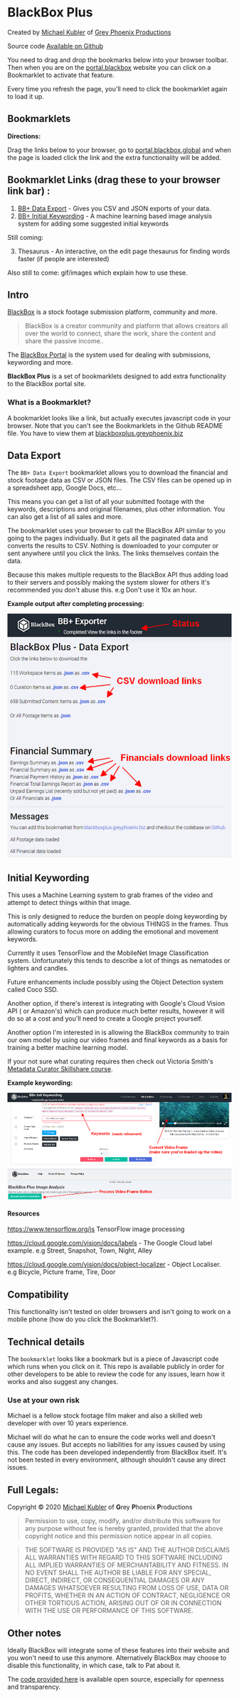 # BlackBox Plus

Created by [Michael Kubler](https://www.kublermdk.com/) of [Grey Phoenix Productions](https://www.greyphoenix.biz/)

Source code [Available on Github](https://github.com/kublermdk/BlackBox-Plus) 

You need to drag and drop the bookmarks below into your browser toolbar. Then when you are on the [portal.blackbox](https://portal.blackbox.global/footage/workspace) website you can click on a Bookmarklet to activate that feature.

Every time you refresh the page, you'll need to click the bookmarklet again to load it up.

## Bookmarklets

**Directions:**

Drag the links below to your browser, go to [portal.blackbox.global](https://portal.blackbox.global/) and when the page is loaded click the link and the extra functionality will be added.

## Bookmarklet Links (drag these to your browser link bar) :

1. <a class="bookmarklet" href="javascript:(function () {console.debug('Loading BlackBox Plus Exporter');let script = document.createElement('script');script.src = 'https://blackboxplus.greyphoenix.biz/dist/export.js';document.head.appendChild(script);})();">BB+ Data Export</a> - Gives you CSV and JSON exports of your data.
2. <a class="bookmarklet" href="javascript:(function () {console.debug('Loading BlackBox Plus Exporter');let script = document.createElement('script');script.src = 'https://blackboxplus.greyphoenix.biz/dist/initialKeywordingTensorflow.js';document.head.appendChild(script);})();">BB+ Initial Keywording</a> - A machine learning based image analysis system for adding some suggested initial keywords

Still coming:

3. Thesaurus - An interactive, on the edit page thesaurus for finding words faster (if people are interested)

Also still to come: gif/images which explain how to use these.

## Intro

[BlackBox](https://blackbox.global/) is a stock footage submission platform, community and more.

> BlackBox is a creator community and platform that allows creators all over the world to connect, share the work, share the content and share the passive income..

The [BlackBox Portal](https://portal.blackbox.global/) is the system used for dealing with submissions, keywording and more.


**BlackBox Plus** is a set of bookmarklets designed to add extra functionality to the BlackBox portal site.


### What is a Bookmarklet?

A bookmarklet looks like a link, but actually executes javascript code in your browser. Note that you can't see the Bookmarklets in the Github README file. You have to view them at [blackboxplus.greyphoenix.biz](https://blackboxplus.greyphoenix.biz/)

## Data Export

The `BB+ Data Export` bookmarklet allows you to download the financial and stock footage data as CSV or JSON files. The CSV files can be opened up in a spreadsheet app, Google Docs, etc...

This means you can get a list of all your submitted footage with the keywords, descriptions and original filenames, plus other information. You can also get a list of all sales and more.

The bookmarklet uses your browser to call the BlackBox API similar to you going to the pages individually. But it gets all the paginated data and converts the results to CSV.
Nothing is downloaded to your computer or sent anywhere until you click the links. The links themselves contain the data.

Because this makes multiple requests to the BlackBox API thus adding load to their servers and possibly making the system slower for others it's recommended you don't abuse this. e.g Don't use it 10x an hour.

**Example output after completing processing:**

![Example Data Export output after completing processing with annotations](images/bbox_plus_example_data_export_with_annotations.png)


## Initial Keywording

This uses a Machine Learning system to grab frames of the video and attempt to detect things within that image.

This is only designed to reduce the burden on people doing keywording by automatically adding keywords for the obvious THINGS in the frames.
Thus allowing curators to focus more on adding the emotional and movement keywords.

Currently it uses TensorFlow and the MobileNet Image Classification system. Unfortunately this tends to describe a lot of things as nematodes or lighters and candles.

Future enhancements include possibly using the Object Detection system called Coco SSD.

Another option, if there's interest is integrating with Google's Cloud Vision API ( or Amazon's) which can produce much better results, however it will do so at a cost and you'll need to create a Google project yourself.

Another option I'm interested in is allowing the BlackBox community to train our own model by using our video frames and final keywords as a basis for training a better machine learning model.

If your not sure what curating requires then check out Victoria Smith's [Metadata Curator Skillshare course](https://skl.sh/2MZ1hsM). 

**Example keywording:**

![Example Initial Keywording usage and output](images/bbox_plus_example_process_current_video_frame_with_annotations.png)


#### Resources
https://www.tensorflow.org/js TensorFlow image processing

https://cloud.google.com/vision/docs/labels - The Google Cloud label example. e.g Street, Snapshot, Town, Night, Alley

https://cloud.google.com/vision/docs/object-localizer - Object Localiser. e.g Bicycle, Picture frame, Tire, Door


## Compatibility

This functionality isn't tested on older browsers and isn't going to work on a mobile phone (how do you click the Bookmarklet?).


## Technical details

The `bookmarklet` looks like a bookmark but is a piece of Javascript code which runs when you click on it.
This repo is available publicly in order for other developers to be able to review the code for any issues, learn how it works and also suggest any changes.



### Use at your own risk
Michael is a fellow stock footage film maker and also a skilled web developer with over 10 years experience.

Michael will do what he can to ensure the code works well and doesn't cause any issues. But accepts no liabilities for any issues caused by using this. The code has been developed independently from BlackBox itself.
It's not been tested in every environment, although shouldn't cause any direct issues.

## Full Legals:

Copyright © 2020 [Michael Kubler](https://www.kublermdk.com/) of **G**rey **P**hoenix **P**roductions

> Permission to use, copy, modify, and/or distribute this software for any purpose without fee is hereby granted, provided that the above copyright notice and this permission notice appear in all copies.

> THE SOFTWARE IS PROVIDED "AS IS" AND THE AUTHOR DISCLAIMS ALL WARRANTIES WITH REGARD TO THIS SOFTWARE INCLUDING ALL IMPLIED WARRANTIES OF MERCHANTABILITY AND FITNESS. IN NO EVENT SHALL THE AUTHOR BE LIABLE FOR ANY SPECIAL, DIRECT, INDIRECT, OR CONSEQUENTIAL DAMAGES OR ANY DAMAGES WHATSOEVER RESULTING FROM LOSS OF USE, DATA OR PROFITS, WHETHER IN AN ACTION OF CONTRACT, NEGLIGENCE OR OTHER TORTIOUS ACTION, ARISING OUT OF OR IN CONNECTION WITH THE USE OR PERFORMANCE OF THIS SOFTWARE.


## Other notes

Ideally BlackBox will integrate some of these features into their website and you won't need to use this anymore.
Alternatively BlackBox may choose to disable this functionality, in which case, talk to Pat about it.

The [code provided here](https://github.com/kublermdk/BlackBox-Plus) is available open source, especially for openness and transparency.

<link media="all" rel="stylesheet" href="index.css" />